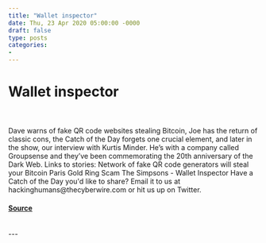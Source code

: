 ```yaml
---
title: "Wallet inspector"
date: Thu, 23 Apr 2020 05:00:00 -0000
draft: false
type: posts
categories: 
- 
---
```

# Wallet inspector

<br/>

<br/>
Dave warns of fake QR code websites stealing Bitcoin, Joe has the return of classic cons, the Catch of the Day forgets one crucial element, and later in the show, our interview with Kurtis Minder. He’s with a company called Groupsense and they’ve been commemorating the 20th anniversary of the Dark Web. Links to stories: Network of fake QR code generators will steal your Bitcoin Paris Gold Ring Scam The Simpsons - Wallet Inspector Have a Catch of the Day you'd like to share? Email it to us at hackinghumans@thecyberwire.com or hit us up on Twitter.

#### [Source](https://thecyberwire.com/podcasts/hacking-humans/95/notes)

<br/>
---
